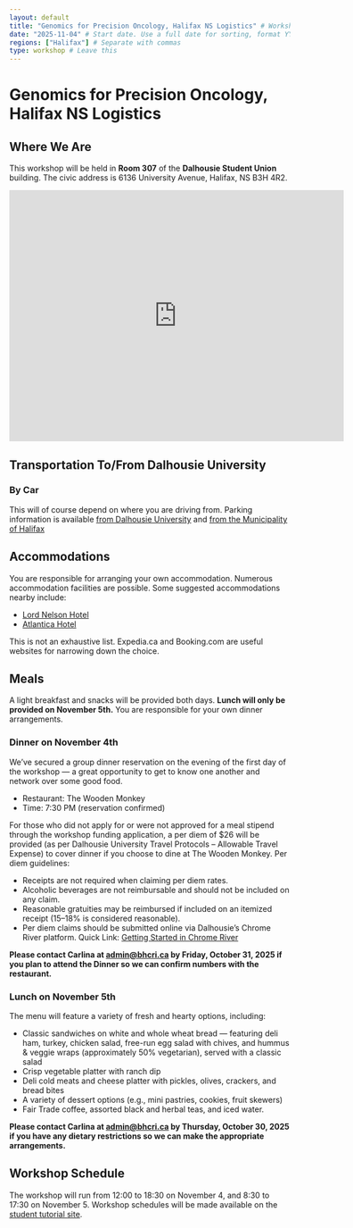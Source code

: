 ```yaml
---
layout: default
title: "Genomics for Precision Oncology, Halifax NS Logistics" # Workshop title and City Logistics (e.g. Intro to R Montréal Logistics)
date: "2025-11-04" # Start date. Use a full date for sorting, format YYYY-MM-DD (e.g. 2025-09-15)
regions: ["Halifax"] # Separate with commas
type: workshop # Leave this
---
```


# Genomics for Precision Oncology, Halifax NS Logistics

## Where We Are

This workshop will be held in **Room 307** of the **Dalhousie Student Union** building. The civic address is 6136 University Avenue, Halifax, NS B3H 4R2.

<iframe src="https://www.google.com/maps/embed?pb=!1m18!1m12!1m3!1d2839.0565293806735!2d-63.59153602342851!3d44.6367615882646!2m3!1f0!2f0!3f0!3m2!1i1024!2i768!4f13.1!3m3!1m2!1s0x4b5a2224d4285d0d%3A0x36b864ba4ed0ac4f!2sDalhousie%20Student%20Union!5e0!3m2!1sen!2sca!4v1761656218959!5m2!1sen!2sca" width="600" height="450" style="border:0;" allowfullscreen="" loading="lazy" referrerpolicy="no-referrer-when-downgrade"></iframe>

## Transportation To/From Dalhousie University

### By Car
This will of course depend on where you are driving from. Parking information is available [from Dalhousie University](https://www.dal.ca/campus-maps/parking.html) and [from the Municipality of Halifax](https://www.halifax.ca/transportation/parking/street-parking)

## Accommodations

You are responsible for arranging your own accommodation. Numerous accommodation facilities are possible. Some suggested accommodations nearby include:

* [Lord Nelson Hotel](https://lordnelsonhotel.ca/)
* [Atlantica Hotel](https://www.atlanticahotelhalifax.com/)
  
This is not an exhaustive list. Expedia.ca and Booking.com are useful websites for narrowing down the choice.

## Meals
A light breakfast and snacks will be provided both days. **Lunch will only be provided on November 5th.** You are responsible for your own dinner arrangements. 

### Dinner on November 4th

We’ve secured a group dinner reservation on the evening of the first day of the workshop — a great opportunity to get to know one another and network over some good food.
* Restaurant: The Wooden Monkey
* Time: 7:30 PM (reservation confirmed)

For those who did not apply for or were not approved for a meal stipend through the workshop funding application, a per diem of $26 will be provided (as per Dalhousie University Travel Protocols – Allowable Travel Expense) to cover dinner if you choose to dine at The Wooden Monkey.
Per diem guidelines:
* Receipts are not required when claiming per diem rates.
* Alcoholic beverages are not reimbursable and should not be included on any claim.
* Reasonable gratuities may be reimbursed if included on an itemized receipt (15–18% is considered reasonable).
* Per diem claims should be submitted online via Dalhousie’s Chrome River platform.
Quick Link: [Getting Started in Chrome River](https://dalu.sharepoint.com/sites/dohc/SitePages/Get-Started-in-Chrome-River.aspx?csf=1&web=1&e=HwFZI8&cid=7c95c3b7-7d70-432b-bf18-4f3eb4cbe372)

**Please contact Carlina at [admin@bhcri.ca](mailto:admin@bhcri.ca) by Friday, October 31, 2025 if you plan to attend the Dinner so we can confirm numbers with the restaurant.**

### Lunch on November 5th

The menu will feature a variety of fresh and hearty options, including:
* Classic sandwiches on white and whole wheat bread — featuring deli ham, turkey, chicken salad, free-run egg salad with chives, and hummus & veggie wraps (approximately 50% vegetarian), served with a classic salad
* Crisp vegetable platter with ranch dip
* Deli cold meats and cheese platter with pickles, olives, crackers, and bread bites
* A variety of dessert options (e.g., mini pastries, cookies, fruit skewers)
* Fair Trade coffee, assorted black and herbal teas, and iced water.

**Please contact Carlina at [admin@bhcri.ca](mailto:admin@bhcri.ca) by Thursday, October 30, 2025 if you have any dietary restrictions so we can make the appropriate arrangements.**

## Workshop Schedule

The workshop will run from 12:00 to 18:30 on November 4, and 8:30 to 17:30 on November 5. Workshop schedules will be made available on the [student tutorial site](https://bioinformaticsdotca.github.io/GPO_Hal-2511/).
